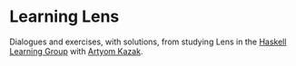 # Learning Lens

Dialogues and exercises, with solutions, from studying Lens in the
[Haskell Learning Group](https://github.com/haskell-learning-group/haskell-learning-group)
with [Artyom Kazak](https://artyom.me).
